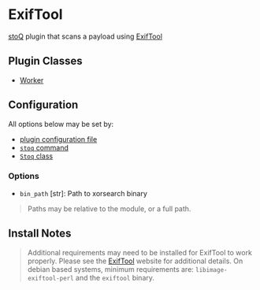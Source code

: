 # ExifTool

[stoQ](https://stoq-framework.readthedocs.io/en/latest/index.html) plugin that scans a payload using [ExifTool](https://www.sno.phy.queensu.ca/~phil/exiftool/)

## Plugin Classes

- [Worker](https://stoq-framework.readthedocs.io/en/latest/dev/workers.html)

## Configuration

All options below may be set by:

- [plugin configuration file](https://stoq-framework.readthedocs.io/en/latest/dev/plugin_overview.html#configuration)
- [`stoq` command](https://stoq-framework.readthedocs.io/en/latest/gettingstarted.html#plugin-options)
- [`Stoq` class](https://stoq-framework.readthedocs.io/en/latest/dev/core.html?highlight=plugin_opts#using-providers)

### Options

- `bin_path` [str]: Path to xorsearch binary

> Paths may be relative to the module, or a full path.

## Install Notes

> Additional requirements may need to be installed for ExifTool to work properly. Please see the [ExifTool](https://www.sno.phy.queensu.ca/~phil/exiftool/) website for additional details. On debian based systems, minimum requirements are: `libimage-exiftool-perl` and the `exiftool` binary.
